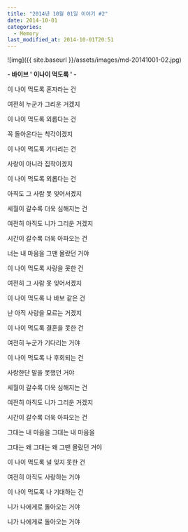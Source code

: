 ```yaml
---
title: "2014년 10월 01일 이야기 #2"
date: 2014-10-01
categories:
  - Memory
last_modified_at: 2014-10-01T20:51
---
```


![img]({{ site.baseurl }}/assets/images/md-20141001-02.jpg)


**- 바이브 ' 이나이 먹도록 ' -**

이 나이 먹도록 혼자라는 건 

여전히 누군가 그리운 거겠지 

이 나이 먹도록 외롭다는 건 

꼭 돌아온다는 착각이겠지 

이 나이 먹도록 기다리는 건 

사랑이 아니라 집착이겠지 

이 나이 먹도록 외롭다는 건 

아직도 그 사람 못 잊어서겠지 

세월이 갈수록 더욱 심해지는 건 

여전히 아직도 니가 그리운 거겠지 

시간이 갈수록 더욱 아파오는 건 

너는 내 마음을 그땐 몰랐던 거야 

이 나이 먹도록 사랑을 못한 건 

여전히 그 사람 못 잊어서겠지 

이 나이 먹도록 나 바보 같은 건 

난 아직 사랑을 모르는 거겠지 

이 나이 먹도록 결혼을 못한 건 

여전히 누군가 기다리는 거야 

이 나이 먹도록 나 후회되는 건 

사랑한단 말을 못했던 거야 

세월이 갈수록 더욱 심해지는 건 

여전히 아직도 니가 그리운 거겠지 

시간이 갈수록 더욱 아파오는 건 

그대는 내 마음을 그대는 내 마음을 

그대는 왜 그대는 왜 그땐 몰랐던 거야 

이 나이 먹도록 널 잊지 못한 건 

여전히 아직도 사랑하는 거야 

이 나이 먹도록 나 기대하는 건 

니가 나에게로 돌아오는 거야 

니가 나에게로 돌아오는 거야